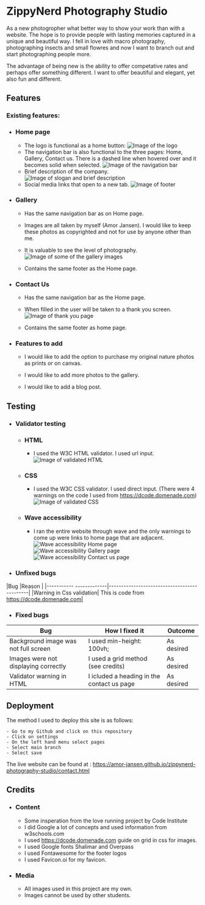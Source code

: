 # ZippyNerd Photography Studio

As a new photogropher what better way to show your work than with a website. The hope is to provide people with
lasting memories captured in a unique and beautiful way. I fell in love with macro photography, photographing insects 
and small flowres and now I want to branch out and start photographing people more.

The advantage of being new is the ability to offer competative rates and perhaps offer something different.
I want to offer beautiful and elegant, yet also fun and different.

## Features
### Existing features:
- ### Home page
   - The logo is functional as a home button:
    ![Image of the logo](/docs/screenshots/logo-home-button.png)
   - The navigation bar is also functional to the three pages: Home, Gallery, Contact us. 
     There is a dashed line when hovered over and it becomes solid when selected.
    ![Image of the navigation bar](/docs/screenshots/nav-bar.png)
   - Brief description of the company.
    ![Image of slogan and brief description](/docs/screenshots/slogan-about.png)
   - Social media links that open to a new tab.
    ![Image of footer](/docs/screenshots/footer.png)

- ### Gallery

   - Has the same navigation bar as on Home page.

   - Images are all taken by myself (Amor Jansen).
     I would like to keep these photos as copyrighted and not for use by anyone other than me.

   - It is valuable to see the level of photography.
    ![Image of some of the gallery images](/docs/screenshots/images.png)

   - Contains the same footer as the Home page.

- ### Contact Us

    - Has the same navigation bar as the Home page.

    - When filled in the user will be taken to a thank you screen.
    ![Image of thank you page](/docs/screenshots/thank-you.png)

    - Contains the same footer as home page.

- ### Features to add

    - I would like to add the option to purchase my original nature photos as prints or on canvas.

    - I would like to add more photos to the gallery.

    - I would like to add a blog post.

## Testing

- ### Validator testing
    - ### HTML 
        - I used the W3C HTML validator. I used url input.
        ![Image of validated HTML](/docs/screenshots/html-validation.png)

    - ### CSS
        - I used the W3C CSS validator. I used direct input. (There were 4 warnings on the code I used from https://dcode.domenade.com)
        ![Image of validated CSS](/docs/screenshots/css-validation.png)

    - ### Wave accessibility
        - I ran the entire website through wave and the only warnings to come up were links to home page that
          are adjacent.
          ![Wave accessibility Home page](/docs/screenshots/wave-homepage.png)
          ![Wave accessibility Gallery page](/docs/screenshots/wave-gallery.png)
          ![Wave accessibility Contact us page](/docs/screenshots/wave-contact-us.png)

- ### Unfixed bugs
|Bug                      |Reason                                       |
|----------- -------------|---------------------------------------------|
|Warning in Css validation| This is code from https://dcode.domenade.com|

- ### Fixed bugs
| Bug                                | How I fixed it            | Outcome |
|-----                               |----------------           |---------|
|Background image was not full screen| I used min-height: 100vh; | As desired|
|Images were not displaying correctly| I used a grid method (see credits)| As desired|
|Validator warning in HTML           | I icluded a heading in the contact us page| As desired|

## Deployment

The method I used to deploy this site is as follows:

    - Go to my Github and click on this repository
    - Click on settings 
    - On the left hand menu select pages
    - Select main branch 
    - Select save

The live website can be found at :  https://amor-jansen.github.io/zippynerd-photography-studio/contact.html

## Credits
 
 - ### Content
    - Some insperation from the love running project by Code Institute
    - I did Google a lot of concepts and used information from w3schools.com
    - I used https://dcode.domenade.com guide on grid in css for images.
    - I used Google fonts Shalimar and Overpass
    - I used Fontawesome for the footer logos
    - I used Favicon.oi for my favicon.
 - ### Media
    
    - All images used in this project are my own.
    - Images cannot be used by other students.